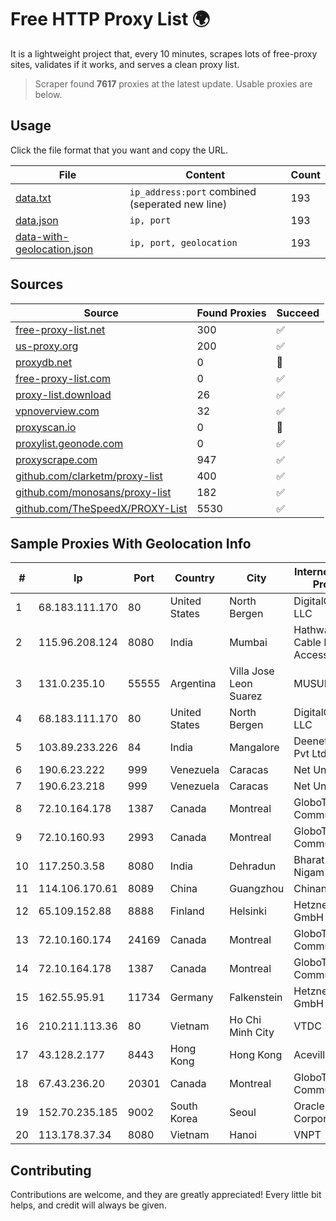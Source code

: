 
# Free HTTP Proxy List 🌍

It is a lightweight project that, every 10 minutes, scrapes lots of free-proxy sites, validates if it works, and serves a clean proxy list.


> Scraper found **7617** proxies at the latest update. Usable proxies are below.

## Usage

Click the file format that you want and copy the URL.


|File|Content|Count|
|----|-------|-----|
|[data.txt](https://raw.githubusercontent.com/themiralay/Proxy-List-World/master/data.txt)|`ip_address:port` combined (seperated new line)|193|
|[data.json](https://raw.githubusercontent.com/themiralay/Proxy-List-World/master/data.json)|`ip, port`|193|
|[data-with-geolocation.json](https://raw.githubusercontent.com/themiralay/Proxy-List-World/master/data-with-geolocation.json)|`ip, port, geolocation`|193|

## Sources

|Source|Found Proxies|Succeed|
|------|-------------|-------|
|[free-proxy-list.net](https://free-proxy-list.net)|300|✅|
|[us-proxy.org](https://www.us-proxy.org)|200|✅|
|[proxydb.net](http://proxydb.net)|0|🚫|
|[free-proxy-list.com](https://free-proxy-list.com/?page=&port=&type%5B%5D=http&type%5B%5D=https&up_time=0&search=Search)|0|✅|
|[proxy-list.download](https://www.proxy-list.download/HTTP)|26|✅|
|[vpnoverview.com](https://vpnoverview.com/privacy/anonymous-browsing/free-proxy-servers)|32|✅|
|[proxyscan.io](https://www.proxyscan.io)|0|🚫|
|[proxylist.geonode.com](https://proxylist.geonode.com/api/proxy-list?limit=300&page=1&sort_by=lastChecked&sort_type=desc&protocols=http,https)|0|✅|
|[proxyscrape.com](https://api.proxyscrape.com/v2/?request=displayproxies&protocol=http&timeout=10000&country=all&ssl=all&anonymity=all)|947|✅|
|[github.com/clarketm/proxy-list](https://raw.githubusercontent.com/clarketm/proxy-list/master/proxy-list-raw.txt)|400|✅|
|[github.com/monosans/proxy-list](https://raw.githubusercontent.com/monosans/proxy-list/main/proxies/http.txt)|182|✅|
|[github.com/TheSpeedX/PROXY-List](https://raw.githubusercontent.com/TheSpeedX/PROXY-List/master/http.txt)|5530|✅|


## Sample Proxies With Geolocation Info

|#|Ip|Port|Country|City|Internet Service Provider|
|-|--|----|-------|----|-------------------------|
|1|68.183.111.170|80|United States|North Bergen|DigitalOcean, LLC|
|2|115.96.208.124|8080|India|Mumbai|Hathway IP over Cable Internet Access|
|3|131.0.235.10|55555|Argentina|Villa Jose Leon Suarez|MUSURIT|
|4|68.183.111.170|80|United States|North Bergen|DigitalOcean, LLC|
|5|103.89.233.226|84|India|Mangalore|Deenet Services Pvt Ltd|
|6|190.6.23.222|999|Venezuela|Caracas|Net Uno|
|7|190.6.23.218|999|Venezuela|Caracas|Net Uno|
|8|72.10.164.178|1387|Canada|Montreal|GloboTech Communications|
|9|72.10.160.93|2993|Canada|Montreal|GloboTech Communications|
|10|117.250.3.58|8080|India|Dehradun|Bharat Sanchar Nigam Ltd|
|11|114.106.170.61|8089|China|Guangzhou|Chinanet|
|12|65.109.152.88|8888|Finland|Helsinki|Hetzner Online GmbH|
|13|72.10.160.174|24169|Canada|Montreal|GloboTech Communications|
|14|72.10.164.178|1387|Canada|Montreal|GloboTech Communications|
|15|162.55.95.91|11734|Germany|Falkenstein|Hetzner Online GmbH|
|16|210.211.113.36|80|Vietnam|Ho Chi Minh City|VTDC|
|17|43.128.2.177|8443|Hong Kong|Hong Kong|Aceville Pte.ltd|
|18|67.43.236.20|20301|Canada|Montreal|GloboTech Communications|
|19|152.70.235.185|9002|South Korea|Seoul|Oracle Corporation|
|20|113.178.37.34|8080|Vietnam|Hanoi|VNPT|



## Contributing

Contributions are welcome, and they are greatly appreciated! Every
little bit helps, and credit will always be given.


